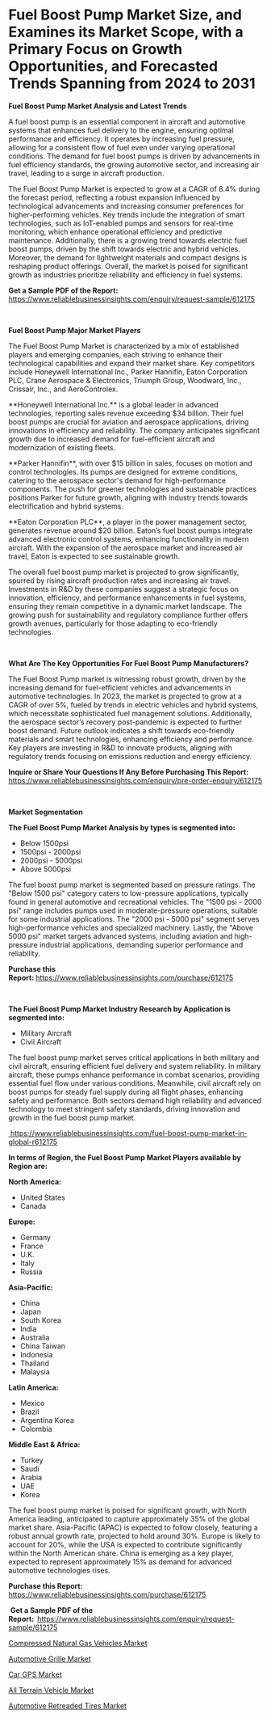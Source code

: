 <p><h1>Fuel Boost Pump Market Size, and Examines its Market Scope, with a Primary Focus on Growth Opportunities, and Forecasted Trends Spanning from 2024 to 2031</h1></p><p><strong>Fuel Boost Pump Market Analysis and Latest Trends</strong></p>
<p><p>A fuel boost pump is an essential component in aircraft and automotive systems that enhances fuel delivery to the engine, ensuring optimal performance and efficiency. It operates by increasing fuel pressure, allowing for a consistent flow of fuel even under varying operational conditions. The demand for fuel boost pumps is driven by advancements in fuel efficiency standards, the growing automotive sector, and increasing air travel, leading to a surge in aircraft production.</p><p>The Fuel Boost Pump Market is expected to grow at a CAGR of 8.4% during the forecast period, reflecting a robust expansion influenced by technological advancements and increasing consumer preferences for higher-performing vehicles. Key trends include the integration of smart technologies, such as IoT-enabled pumps and sensors for real-time monitoring, which enhance operational efficiency and predictive maintenance. Additionally, there is a growing trend towards electric fuel boost pumps, driven by the shift towards electric and hybrid vehicles. Moreover, the demand for lightweight materials and compact designs is reshaping product offerings. Overall, the market is poised for significant growth as industries prioritize reliability and efficiency in fuel systems.</p></p>
<p><strong>Get a Sample PDF of the Report:&nbsp;</strong> <a href="https://www.reliablebusinessinsights.com/enquiry/request-sample/612175?utm_campaign=1873&utm_medium=2&utm_source=Github&utm_content=ia&utm_term=10122024&utm_id=fuel-boost-pump">https://www.reliablebusinessinsights.com/enquiry/request-sample/612175</a></p>
<p>&nbsp;</p>
<p><strong>Fuel Boost Pump Major Market Players</strong></p>
<p><p>The Fuel Boost Pump Market is characterized by a mix of established players and emerging companies, each striving to enhance their technological capabilities and expand their market share. Key competitors include Honeywell International Inc., Parker Hannifin, Eaton Corporation PLC, Crane Aerospace & Electronics, Triumph Group, Woodward, Inc., Crissair, Inc., and AeroControlex.</p><p>**Honeywell International Inc.** is a global leader in advanced technologies, reporting sales revenue exceeding $34 billion. Their fuel boost pumps are crucial for aviation and aerospace applications, driving innovations in efficiency and reliability. The company anticipates significant growth due to increased demand for fuel-efficient aircraft and modernization of existing fleets.</p><p>**Parker Hannifin**, with over $15 billion in sales, focuses on motion and control technologies. Its pumps are designed for extreme conditions, catering to the aerospace sector's demand for high-performance components. The push for greener technologies and sustainable practices positions Parker for future growth, aligning with industry trends towards electrification and hybrid systems.</p><p>**Eaton Corporation PLC**, a player in the power management sector, generates revenue around $20 billion. Eaton’s fuel boost pumps integrate advanced electronic control systems, enhancing functionality in modern aircraft. With the expansion of the aerospace market and increased air travel, Eaton is expected to see sustainable growth.</p><p>The overall fuel boost pump market is projected to grow significantly, spurred by rising aircraft production rates and increasing air travel. Investments in R&D by these companies suggest a strategic focus on innovation, efficiency, and performance enhancements in fuel systems, ensuring they remain competitive in a dynamic market landscape. The growing push for sustainability and regulatory compliance further offers growth avenues, particularly for those adapting to eco-friendly technologies.</p></p>
<p>&nbsp;</p>
<p><strong>What Are The Key Opportunities For Fuel Boost Pump Manufacturers?</strong></p>
<p><p>The Fuel Boost Pump market is witnessing robust growth, driven by the increasing demand for fuel-efficient vehicles and advancements in automotive technologies. In 2023, the market is projected to grow at a CAGR of over 5%, fueled by trends in electric vehicles and hybrid systems, which necessitate sophisticated fuel management solutions. Additionally, the aerospace sector’s recovery post-pandemic is expected to further boost demand. Future outlook indicates a shift towards eco-friendly materials and smart technologies, enhancing efficiency and performance. Key players are investing in R&D to innovate products, aligning with regulatory trends focusing on emissions reduction and energy efficiency.</p></p>
<p><strong>Inquire or Share Your Questions If Any Before Purchasing This Report:</strong> <a href="https://www.reliablebusinessinsights.com/enquiry/pre-order-enquiry/612175?utm_campaign=1873&utm_medium=2&utm_source=Github&utm_content=ia&utm_term=10122024&utm_id=fuel-boost-pump">https://www.reliablebusinessinsights.com/enquiry/pre-order-enquiry/612175</a></p>
<p>&nbsp;</p>
<p><strong>Market Segmentation</strong></p>
<p><strong>The Fuel Boost Pump Market Analysis by types is segmented into:</strong></p>
<p><ul><li>Below 1500psi</li><li>1500psi - 2000psi</li><li>2000psi - 5000psi</li><li>Above 5000psi</li></ul></p>
<p><p>The fuel boost pump market is segmented based on pressure ratings. The "Below 1500 psi" category caters to low-pressure applications, typically found in general automotive and recreational vehicles. The "1500 psi - 2000 psi" range includes pumps used in moderate-pressure operations, suitable for some industrial applications. The "2000 psi - 5000 psi" segment serves high-performance vehicles and specialized machinery. Lastly, the "Above 5000 psi" market targets advanced systems, including aviation and high-pressure industrial applications, demanding superior performance and reliability.</p></p>
<p><strong>Purchase this Report:&nbsp;</strong><a href="https://www.reliablebusinessinsights.com/purchase/612175?utm_campaign=1873&utm_medium=2&utm_source=Github&utm_content=ia&utm_term=10122024&utm_id=fuel-boost-pump">https://www.reliablebusinessinsights.com/purchase/612175</a></p>
<p>&nbsp;</p>
<p><strong>The Fuel Boost Pump Market Industry Research by Application is segmented into:</strong></p>
<p><ul><li>Military Aircraft</li><li>Civil Aircraft</li></ul></p>
<p><p>The fuel boost pump market serves critical applications in both military and civil aircraft, ensuring efficient fuel delivery and system reliability. In military aircraft, these pumps enhance performance in combat scenarios, providing essential fuel flow under various conditions. Meanwhile, civil aircraft rely on boost pumps for steady fuel supply during all flight phases, enhancing safety and performance. Both sectors demand high reliability and advanced technology to meet stringent safety standards, driving innovation and growth in the fuel boost pump market.</p></p>
<p><a href="https://www.reliablebusinessinsights.com/fuel-boost-pump-market-in-global-r612175?utm_campaign=1873&utm_medium=2&utm_source=Github&utm_content=ia&utm_term=10122024&utm_id=fuel-boost-pump">&nbsp;https://www.reliablebusinessinsights.com/fuel-boost-pump-market-in-global-r612175</a></p>
<p><strong>In terms of Region, the Fuel Boost Pump Market Players available by Region are:</strong></p>
<p>
    <p> <strong> North America: </strong>
        <ul>
            <li>United States</li>
            <li>Canada</li>
        </ul>
        </p> 
    <p> <strong> Europe: </strong>
        <ul>
            <li>Germany</li>
            <li>France</li>
            <li>U.K.</li>
            <li>Italy</li>
            <li>Russia</li>
        </ul>
        </p> 
    <p> <strong> Asia-Pacific: </strong>
        <ul>
            <li>China</li>
            <li>Japan</li>
            <li>South Korea</li>
            <li>India</li>
            <li>Australia</li>
            <li>China Taiwan</li>
            <li>Indonesia</li>
            <li>Thailand</li>
            <li>Malaysia</li>
        </ul>
        </p> 
    <p> <strong> Latin America: </strong>
        <ul>
            <li>Mexico</li>
            <li>Brazil</li>
            <li>Argentina Korea</li>
            <li>Colombia</li>
        </ul>
        </p> 
    <p> <strong> Middle East & Africa: </strong>
        <ul>
            <li>Turkey</li>
            <li>Saudi</li>
            <li>Arabia</li>
            <li>UAE</li>
            <li>Korea</li>
        </ul>
    </p>
    </p>
<p><p>The fuel boost pump market is poised for significant growth, with North America leading, anticipated to capture approximately 35% of the global market share. Asia-Pacific (APAC) is expected to follow closely, featuring a robust annual growth rate, projected to hold around 30%. Europe is likely to account for 20%, while the USA is expected to contribute significantly within the North American share. China is emerging as a key player, expected to represent approximately 15% as demand for advanced automotive technologies rises.</p></p>
<p><strong>Purchase this Report: </strong><a href="https://www.reliablebusinessinsights.com/purchase/612175?utm_campaign=1873&utm_medium=2&utm_source=Github&utm_content=ia&utm_term=10122024&utm_id=fuel-boost-pump">https://www.reliablebusinessinsights.com/purchase/612175</a></p>
<p>&nbsp;<strong>Get a Sample PDF of the Report:&nbsp;&nbsp;</strong><a href="https://www.reliablebusinessinsights.com/enquiry/request-sample/612175?utm_campaign=1873&utm_medium=2&utm_source=Github&utm_content=ia&utm_term=10122024&utm_id=fuel-boost-pump">https://www.reliablebusinessinsights.com/enquiry/request-sample/612175</a></p>
<p><strong></strong></p>
<p><p><a href="https://www.linkedin.com/pulse/strategic-forecast-compressed-natural-gas-vehicles-market-gv1ge?utm_campaign=1873&utm_medium=2&utm_source=Github&utm_content=ia&utm_term=10122024&utm_id=fuel-boost-pump">Compressed Natural Gas Vehicles Market</a></p><p><a href="https://www.linkedin.com/pulse/automotive-grille-market-forecasts-trends-impact-analysis-nkpje?utm_campaign=1873&utm_medium=2&utm_source=Github&utm_content=ia&utm_term=10122024&utm_id=fuel-boost-pump">Automotive Grille Market</a></p><p><a href="https://www.linkedin.com/pulse/projected-revenue-market-growth-car-gps-12-cagr-2024-2031-0ga1e?utm_campaign=1873&utm_medium=2&utm_source=Github&utm_content=ia&utm_term=10122024&utm_id=fuel-boost-pump">Car GPS Market</a></p><p><a href="https://www.linkedin.com/pulse/unlocking-potential-all-terrain-vehicle-market-growth-trends-7srie?utm_campaign=1873&utm_medium=2&utm_source=Github&utm_content=ia&utm_term=10122024&utm_id=fuel-boost-pump">All Terrain Vehicle Market</a></p><p><a href="https://www.linkedin.com/pulse/comprehensive-automotive-retreaded-tires-market-analysis-j99he?utm_campaign=1873&utm_medium=2&utm_source=Github&utm_content=ia&utm_term=10122024&utm_id=fuel-boost-pump">Automotive Retreaded Tires Market</a></p></p>